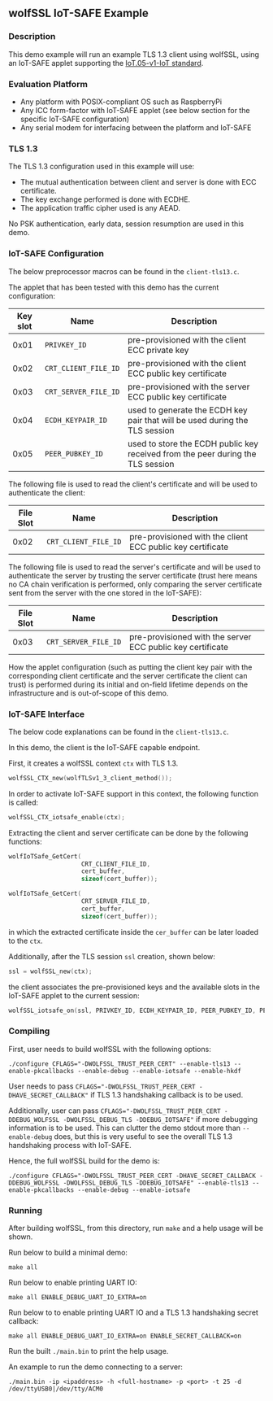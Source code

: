 ## wolfSSL IoT-SAFE Example


### Description

This demo example will run an example TLS 1.3 client using wolfSSL, using an IoT-SAFE applet supporting the [IoT.05-v1-IoT standard](https://www.gsma.com/iot/wp-content/uploads/2019/12/IoT.05-v1-IoT-Security-Applet-Interface-Description.pdf).


### Evaluation Platform

* Any platform with POSIX-compliant OS such as RaspberryPi
* Any ICC form-factor with IoT-SAFE applet (see below section for the specific IoT-SAFE configuration)
* Any serial modem for interfacing between the platform and IoT-SAFE


### TLS 1.3

The TLS 1.3 configuration used in this example will use:
* The mutual authentication between client and server is done with ECC certificate.
* The key exchange performed is done with ECDHE.
* The application traffic cipher used is any AEAD.

No PSK authentication, early data, session resumption are used in this demo.


### IoT-SAFE Configuration

The below preprocessor macros can be found in the `client-tls13.c`.

The applet that has been tested with this demo has the current configuration:

   Key slot | Name | Description
   -------|--------|------------------
   0x01 | `PRIVKEY_ID` | pre-provisioned with the client ECC private key
   0x02 | `CRT_CLIENT_FILE_ID` | pre-provisioned with the client ECC public key certificate
   0x03 | `CRT_SERVER_FILE_ID` | pre-provisioned with the server ECC public key certificate
   0x04 | `ECDH_KEYPAIR_ID` | used to generate the ECDH key pair that will be used during the TLS session
   0x05 | `PEER_PUBKEY_ID` | used to store the ECDH public key received from the peer during the TLS session

The following file is used to read the client's certificate and will be used to authenticate the client:

  File Slot | Name | Description
  ----------|------|------------
  0x02 | `CRT_CLIENT_FILE_ID` | pre-provisioned with the client ECC public key certificate

The following file is used to read the server's certificate and will be used to authenticate the server by trusting the server certificate (trust here means no CA chain verification is performed, only comparing the server certificate sent from the server with the one stored in the IoT-SAFE):

  File Slot | Name | Description
  ----------|------|------------
  0x03 | `CRT_SERVER_FILE_ID` | pre-provisioned with the server ECC public key certificate

How the applet configuration (such as putting the client key pair with the corresponding client certificate and the server certificate the client can trust) is performed during its initial and on-field lifetime depends on the infrastructure and is out-of-scope of this demo.


### IoT-SAFE Interface

The below code explanations can be found in the `client-tls13.c`.

In this demo, the client is the IoT-SAFE capable endpoint.

First, it creates a wolfSSL context `ctx` with TLS 1.3.

```c
wolfSSL_CTX_new(wolfTLSv1_3_client_method());
```

In order to activate IoT-SAFE support in this context, the following function is
called:

```c
wolfSSL_CTX_iotsafe_enable(ctx);
```

Extracting the client and server certificate can be done by the following functions:

```c
wolfIoTSafe_GetCert(
                    CRT_CLIENT_FILE_ID,
                    cert_buffer,
                    sizeof(cert_buffer));
```

```c
wolfIoTSafe_GetCert(
                    CRT_SERVER_FILE_ID,
                    cert_buffer,
                    sizeof(cert_buffer));
```

in which the extracted certificate inside the `cer_buffer` can be later loaded to the `ctx`.

Additionally, after the TLS session `ssl` creation, shown below:

```c
ssl = wolfSSL_new(ctx);
```

the client associates the pre-provisioned keys and the available slots in the
IoT-SAFE applet to the current session:


```c
wolfSSL_iotsafe_on(ssl, PRIVKEY_ID, ECDH_KEYPAIR_ID, PEER_PUBKEY_ID, PEER_CERT_ID);
```


### Compiling

First, user needs to build wolfSSL with the following options:
```
./configure CFLAGS="-DWOLFSSL_TRUST_PEER_CERT" --enable-tls13 --enable-pkcallbacks --enable-debug --enable-iotsafe --enable-hkdf
```

User needs to pass `CFLAGS="-DWOLFSSL_TRUST_PEER_CERT -DHAVE_SECRET_CALLBACK"` if TLS 1.3 handshaking callback is to be used.

Additionally, user can pass `CFLAGS="-DWOLFSSL_TRUST_PEER_CERT -DDEBUG_WOLFSSL -DWOLFSSL_DEBUG_TLS -DDEBUG_IOTSAFE"` if more debugging information is to be used. This can clutter the demo stdout more than `--enable-debug` does, but this is very useful to see the overall TLS 1.3 handshaking process with IoT-SAFE.

Hence, the full wolfSSL build for the demo is:
```
./configure CFLAGS="-DWOLFSSL_TRUST_PEER_CERT -DHAVE_SECRET_CALLBACK -DDEBUG_WOLFSSL -DWOLFSSL_DEBUG_TLS -DDEBUG_IOTSAFE" --enable-tls13 --enable-pkcallbacks --enable-debug --enable-iotsafe
```

### Running

After building wolfSSL, from this directory, run `make` and a help usage will be shown.

Run below to build a minimal demo:
```
make all
```

Run below to enable printing UART IO:
```
make all ENABLE_DEBUG_UART_IO_EXTRA=on
```

Run below to to enable printing UART IO and a TLS 1.3 handshaking secret callback:
```
make all ENABLE_DEBUG_UART_IO_EXTRA=on ENABLE_SECRET_CALLBACK=on
```

Run the built `./main.bin` to print the help usage.

An example to run the demo connecting to a server:
```
./main.bin -ip <ipaddress> -h <full-hostname> -p <port> -t 25 -d /dev/ttyUSB0|/dev/tty/ACM0
```

